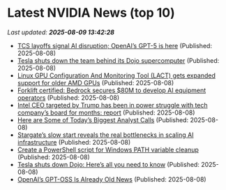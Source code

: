 # Latest NVIDIA News (top 10)
_Last updated: **2025-08-09 13:42:28**_

- [TCS layoffs signal AI disruption; OpenAI’s GPT-5 is here](https://economictimes.indiatimes.com/tech/newsletters/tech-top-5/tcs-layoffs-signal-ai-disruption-openais-gpt-5-is-here/articleshow/123189857.cms) (Published: 2025-08-08)
- [Tesla shuts down the team behind its Dojo supercomputer](https://www.theverge.com/news/756706/tesla-dojo-team-shut-down-supercomputer) (Published: 2025-08-08)
- [Linux GPU Configuration And Monitoring Tool (LACT) gets expanded support for older AMD GPUs](https://www.gamingonlinux.com/2025/08/linux-gpu-configuration-and-monitoring-tool-lact-gets-expanded-support-for-older-amd-gpus/.) (Published: 2025-08-08)
- [Forklift certified: Bedrock secures $80M to develop AI equipment operators](http://electrek.co/2025/08/08/forklift-certified-bedrock-secures-80m-to-develop-ai-equipment-operators/) (Published: 2025-08-08)
- [Intel CEO targeted by Trump has been in power struggle with tech company’s board for months: report](https://nypost.com/2025/08/08/business/lip-bu-tan-intel-ceo-targeted-by-trump-has-been-in-dispute-with-companys-board-for-months-report/) (Published: 2025-08-08)
- [Here are Some of Today’s Biggest Analyst Calls](https://biztoc.com/x/bc3f62bf99787fce) (Published: 2025-08-08)
- [Stargate’s slow start reveals the real bottlenecks in scaling AI infrastructure](https://www.networkworld.com/article/4036679/stargates-slow-start-reveals-the-real-bottlenecks-in-scaling-ai-infrastructure.html) (Published: 2025-08-08)
- [Create a PowerShell script for Windows PATH variable cleanup](https://www.techtarget.com/searchitoperations/video/Create-a-PowerShell-script-for-Windows-PATH-variable-cleanup) (Published: 2025-08-08)
- [Tesla shuts down Dojo: Here’s all you need to know](https://economictimes.indiatimes.com/tech/technology/tesla-shuts-down-dojo-heres-all-you-need-to-know/articleshow/123188860.cms) (Published: 2025-08-08)
- [OpenAI’s GPT-OSS Is Already Old News](https://www.lesswrong.com/posts/AJ94X73M6KgAZFJH2/openai-s-gpt-oss-is-already-old-news) (Published: 2025-08-08)

